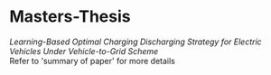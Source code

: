 # Masters-Thesis
*Learning-Based Optimal Charging Discharging Strategy  for Electric Vehicles Under Vehicle-to-Grid Scheme*\
Refer to 'summary of paper' for more details
